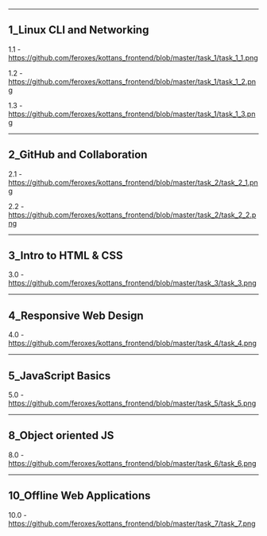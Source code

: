 ---------------
1_Linux CLI and Networking
---------------
1.1 - https://github.com/feroxes/kottans_frontend/blob/master/task_1/task_1_1.png

1.2 - https://github.com/feroxes/kottans_frontend/blob/master/task_1/task_1_2.png

1.3 - https://github.com/feroxes/kottans_frontend/blob/master/task_1/task_1_3.png

---------------
2_GitHub and Collaboration
---------------

2.1 - https://github.com/feroxes/kottans_frontend/blob/master/task_2/task_2_1.png

2.2 - https://github.com/feroxes/kottans_frontend/blob/master/task_2/task_2_2.png

---------------
3_Intro to HTML & CSS
---------------

3.0 - https://github.com/feroxes/kottans_frontend/blob/master/task_3/task_3.png

---------------
4_Responsive Web Design
---------------

4.0 - https://github.com/feroxes/kottans_frontend/blob/master/task_4/task_4.png

---------------
5_JavaScript Basics
---------------

5.0 - https://github.com/feroxes/kottans_frontend/blob/master/task_5/task_5.png

---------------
8_Object oriented JS 
---------------
8.0 - https://github.com/feroxes/kottans_frontend/blob/master/task_6/task_6.png

---------------
10_Offline Web Applications
---------------
10.0 - https://github.com/feroxes/kottans_frontend/blob/master/task_7/task_7.png
